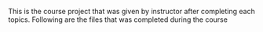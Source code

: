 This is the course project that was given by instructor after completing each topics.
Following are the files that was completed during the course 
